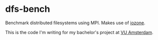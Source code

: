 dfs-bench
=========

Benchmark distributed filesystems using MPI. Makes use of [iozone](http://www.iozone.org/).


This is the code I'm writing for my bachelor's project at [VU Amsterdam](https://www.vu.nl/en/).

